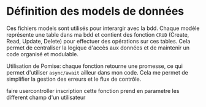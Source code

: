 
# Définition des models de données

Ces fichiers models sont utilisés pour interargir avec la bdd.
Chaque modèle représente une table dans ma bdd et contient des
fonction `CRUD` (Create, Read, Update, Delete) pour effectuer
des opérations sur ces tables.
Cela permet de centraliser la logique d'accès aux données et
de maintenir un code organisé et modulable.

Utilisation de Pomise: chaque fonction retourne une promesse,
ce qui permet d'utiliser `async/await` ailleur dans mon code.
Cela me permet de simplifier la gestion des erreurs et le flux
de contrôle.

faire usercontroller inscription
cette fonction prend en parametre les different champ d'un utilisateur
           
